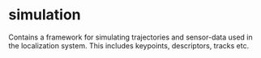 simulation
==========================

Contains a framework for simulating trajectories and sensor-data used in the 
localization system. This includes keypoints, descriptors, tracks etc.
